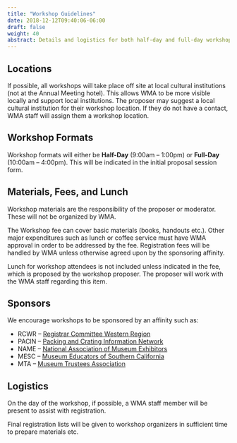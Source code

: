 ```yaml
---
title: "Workshop Guidelines"
date: 2018-12-12T09:40:06-06:00
draft: false
weight: 40
abstract: Details and logistics for both half-day and full-day workshops.
---
```


## Locations
If possible, all workshops will take place off site at local cultural institutions (not at the Annual Meeting hotel). This allows WMA to be more visible locally and support local institutions. The proposer may suggest a local cultural institution for their workshop location. If they do not have a contact, WMA staff will assign them a workshop location.
## Workshop Formats
Workshop formats will either be __Half-Day__ (9:00am – 1:00pm) or __Full-Day__ (10:00am – 4:00pm). This will be indicated in the initial proposal session form.

## Materials, Fees, and Lunch
Workshop materials are the responsibility of the proposer or moderator. These will not be organized by WMA.

The Workshop fee can cover basic materials (books, handouts etc.). Other major expenditures such as lunch or coffee service must have WMA approval in order to be addressed by the fee. Registration fees will be handled by WMA unless
otherwise agreed upon by the sponsoring affinity.

Lunch for workshop attendees is not included unless indicated in the fee, which is proposed by the workshop proposer. The proposer will work with the WMA staff regarding this item.

## Sponsors
We encourage workshops to be sponsored by an affinity such as:

* RCWR – [Registrar Committee Western Region](https://www.rcwr.org/)
* PACIN – [Packing and Crating Information Network](http://www.paccin.org)
* NAME – [National Association of Museum Exhibitors](https://www.name-aam.org/)
* MESC – [Museum Educators of Southern California](https://www.mesconline.org/)
* MTA – [Museum Trustees Association](https://www.museumtrustee.org/)

## Logistics
On the day of the workshop, if possible, a WMA staff member will be present to assist with registration.

Final registration lists will be given to workshop organizers in sufficient time to prepare materials etc.
